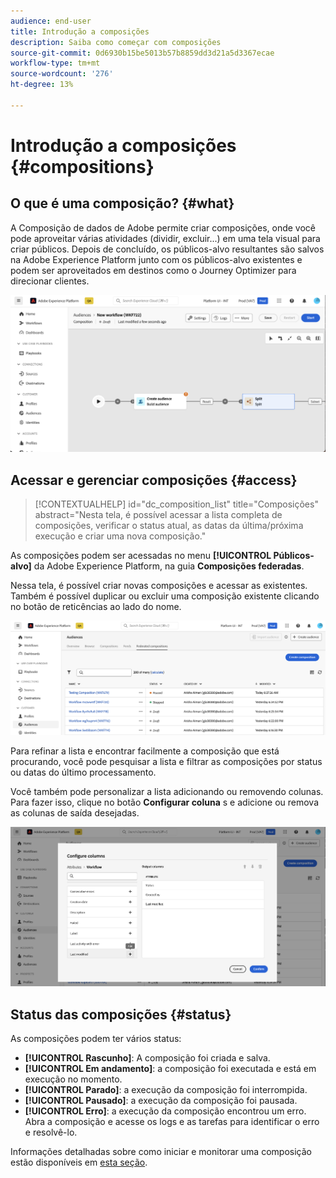 ```yaml
---
audience: end-user
title: Introdução a composições
description: Saiba como começar com composições
source-git-commit: 0d6930b15be5013b57b8859dd3d21a5d3367ecae
workflow-type: tm+mt
source-wordcount: '276'
ht-degree: 13%

---
```


# Introdução a composições {#compositions}

## O que é uma composição? {#what}

A Composição de dados de Adobe permite criar composições, onde você pode aproveitar várias atividades (dividir, excluir...) em uma tela visual para criar públicos. Depois de concluído, os públicos-alvo resultantes são salvos na Adobe Experience Platform junto com os públicos-alvo existentes e podem ser aproveitados em destinos como o Journey Optimizer para direcionar clientes.

![](assets/composition-example.png)

## Acessar e gerenciar composições {#access}

>[!CONTEXTUALHELP]
>id="dc_composition_list"
>title="Composições"
>abstract="Nesta tela, é possível acessar a lista completa de composições, verificar o status atual, as datas da última/próxima execução e criar uma nova composição."

As composições podem ser acessadas no menu **[!UICONTROL Públicos-alvo]** da Adobe Experience Platform, na guia **Composições federadas**.

Nessa tela, é possível criar novas composições e acessar as existentes. Também é possível duplicar ou excluir uma composição existente clicando no botão de reticências ao lado do nome.

![](assets/compositions-list.png)

Para refinar a lista e encontrar facilmente a composição que está procurando, você pode pesquisar a lista e filtrar as composições por status ou datas do último processamento.

Você também pode personalizar a lista adicionando ou removendo colunas. Para fazer isso, clique no botão **Configurar coluna** s e adicione ou remova as colunas de saída desejadas.

![](assets/compositions-columns.png)

## Status das composições {#status}

As composições podem ter vários status:

* **[!UICONTROL Rascunho]**: A composição foi criada e salva.
* **[!UICONTROL Em andamento]**: a composição foi executada e está em execução no momento.
* **[!UICONTROL Parado]**: a execução da composição foi interrompida.
* **[!UICONTROL Pausado]**: a execução da composição foi pausada.
* **[!UICONTROL Erro]**: a execução da composição encontrou um erro. Abra a composição e acesse os logs e as tarefas para identificar o erro e resolvê-lo.

Informações detalhadas sobre como iniciar e monitorar uma composição estão disponíveis em [esta seção](../compositions/start-monitor-composition.md).